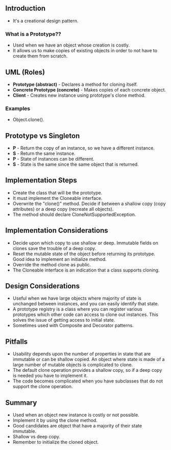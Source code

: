 ## Introduction

- It's a creational design pattern.


### What is a Prototype??
- Used when we have an object whose creation is costly.
- It allows us to make copies of existing objects in order to not have to create them from scratch.


## UML (Roles)
- **Prototype (abstract)** - Declares a method for cloning itself.
- **Concrete Prototype (concrete)** - Makes copies of each concrete object.
- **Client** - Creates new instance using prototype's clone method.


### Examples
- Object.clone().


##  Prototype vs Singleton
- **P** - Return the copy of an instance, so we have a different instance.
- **S** - Return the same instance.
- **P** - State of instances can be different.
- **S** - State is the same since the same object that is returned.


## Implementation Steps

- Create the class that will be the prototype.
- It must implement the Cloneable interface.
- Overwrite the "clone()" method. Decide if between a shallow copy (copy attributes) or a deep copy (recreate all
      objects).
- The method should declare CloneNotSupportedException.


## Implementation Considerations

- Decide upon which copy to use shallow or deep. Immutable fields on clones save the trouble of a deep copy.
- Reset the mutable state of the object before returning its prototype. Good idea to implement an initialize method.
- Override the method clone as public.
- The Cloneable interface is an indication that a class supports cloning.


## Design Considerations
- Useful when we have large objects where majority of state is unchanged between instances, and you can easily
      identify that state.
- A prototype registry is a class where you can register various prototypes which other code can access to clone
      out instances. This solves the issue of getting access to initial state.
- Sometimes used with Composite and Decorator patterns.


## Pitfalls

- Usability depends upon the number of properties in state that are immutable or can be shallow copied. An object
      where state is made of a large number of mutable objects is complicated to clone.
- The default clone operation provides a shallow copy, so if a deep copy is needed you have to implement it.
- The code becomes complicated when you have subclasses that do not support the clone operation.


##  Summary
- Used when an object new instance is costly or not possible.
- Implement it by using the clone method.
- Good candidates are object that have a majority of their state immutable.
- Shallow vs deep copy.
- Remember to initialize the cloned object.
